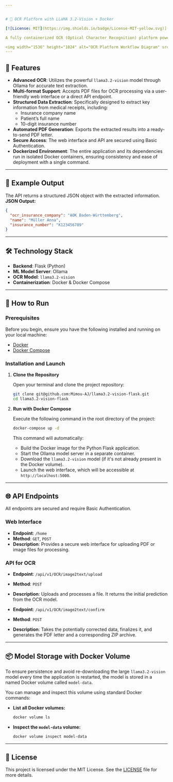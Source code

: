 ```yaml
---


# 🧠 OCR Platform with LLaMA 3.2-Vision + Docker

[![License: MIT](https://img.shields.io/badge/License-MIT-yellow.svg)](https://opensource.org/licenses/MIT)

A fully containerized OCR (Optical Character Recognition) platform powered by the `llama3.2-vision` model via [Ollama](https://ollama.com). This application is exposed through a simple Flask API and allows for the uploading of doctor receipts (in PDF), extraction of structured data, and the generation of a PDF summary for download. 

<img width="1536" height="1024" alt="OCR Platform Workflow Diagram" src="https://github.com/user-attachments/assets/0be0a3f2-8e4f-4128-96a7-f35360f9879d" />
---
```


## 🚀 Features

-   **Advanced OCR**: Utilizes the powerful `llama3.2-vision` model through Ollama for accurate text extraction.
-   **Multi-format Support**: Accepts PDF files for OCR processing via a user-friendly web interface or a direct API endpoint.
-   **Structured Data Extraction**: Specifically designed to extract key information from medical receipts, including:
    -   Insurance company name
    -   Patient’s full name
    -   10-digit insurance number
-   **Automated PDF Generation**: Exports the extracted results into a ready-to-send PDF letter.
-   **Secure Access**: The web interface and API are secured using Basic Authentication.
-   **Dockerized Environment**: The entire application and its dependencies run in isolated Docker containers, ensuring consistency and ease of deployment with a single command.

---

## 📸 Example Output

The API returns a structured JSON object with the extracted information.
**JSON Output:**
```json
{
  "ocr_insurance_company": "AOK Baden-Württemberg",
  "name": "Müller Anna",
  "insurance_number": "K123456789"
}
```

---

## 🛠️ Technology Stack

-   **Backend**: Flask (Python)
-   **ML Model Server**: Ollama
-   **OCR Model**: `llama3.2-vision`
-   **Containerization**: Docker & Docker Compose

---

## 🐳 How to Run

### Prerequisites

Before you begin, ensure you have the following installed and running on your local machine:
*   [Docker](https://docs.docker.com/get-docker/)
*   [Docker Compose](https://docs.docker.com/compose/install/)

### Installation and Launch

1.  **Clone the Repository**

    Open your terminal and clone the project repository:
    ```bash
    git clone git@github.com:Mimou-AJ/llama3.2-vision-flask.git
    cd llama3.2-vision-flask
    ```

2.  **Run with Docker Compose**

    Execute the following command in the root directory of the project:
    ```bash
    docker-compose up -d
    ```

    This command will automatically:
    -   Build the Docker image for the Python Flask application.
    -   Start the Ollama model server in a separate container.
    -   Download the `llama3.2-vision` model (if it's not already present in the Docker volume).
    -   Launch the web interface, which will be accessible at `http://localhost:5000`.

---

## 🌐 API Endpoints

All endpoints are secured and require Basic Authentication.

### **Web Interface**

-   **Endpoint**: `/home`
-   **Method**: `GET`, `POST`
-   **Description**: Provides a secure web interface for uploading PDF or image files for processing.

### **API for OCR**

-   **Endpoint**: `/api/v1/OCR/image2text/upload`
-   **Method**: `POST`
-   **Description**: Uploads and processes a file. It returns the initial prediction from the OCR model.

-   **Endpoint**: `/api/v1/OCR/image2text/confirm`
-   **Method**: `POST`
-   **Description**: Takes the potentially corrected data, finalizes it, and generates the PDF letter and a corresponding ZIP archive.

---

## 📦 Model Storage with Docker Volume

To ensure persistence and avoid re-downloading the large `llama3.2-vision` model every time the application is restarted, the model is stored in a named Docker volume called `model-data`.

You can manage and inspect this volume using standard Docker commands:

-   **List all Docker volumes:**
    ```bash
    docker volume ls
    ```

-   **Inspect the `model-data` volume:**
    ```bash
    docker volume inspect model-data
    ```

---

## 📄 License

This project is licensed under the MIT License. See the [LICENSE](LICENSE) file for more details.
